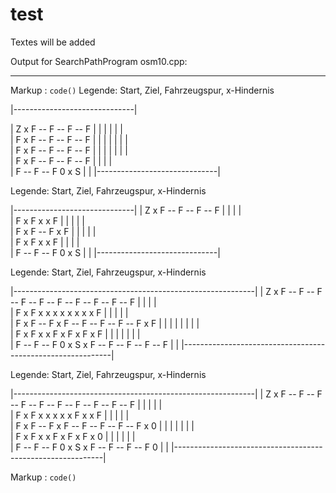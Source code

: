 # test

Textes will be added

Output for SearchPathProgram osm10.cpp:

- - - - 
Markup :  `code()`
   Legende: Start, Ziel, Fahrzeugspur, x-Hindernis

|------------------------------|

|  Z    x    F -- F -- F -- F  |
|            |    |    |    |  
|  F    x    F -- F -- F -- F  |
|  |         |    |    |    |  
|  F    x    F -- F -- F -- F  |
|  |         |    |    |    |  
|  F    x    F -- F -- F -- F  |
|  |         |                 
|  F -- F -- F    0    x    S  |
|
|------------------------------|

Legende: Start, Ziel, Fahrzeugspur, x-Hindernis

|------------------------------|
|  Z    x    F -- F -- F -- F  |
|            |              |  
|  F    x    F    x    x    F  |
|  |         |              |  
|  F    x    F -- F    x    F  |
|  |         |              |  
|  F    x    F    x    x    F  |
|  |         |                 
|  F -- F -- F    0    x    S  |
|
|------------------------------|

Legende: Start, Ziel, Fahrzeugspur, x-Hindernis

|------------------------------------------------------------|
|  Z    x    F -- F -- F -- F -- F -- F -- F -- F -- F -- F  |
|            |                                            |  
|  F    x    F    x    x    x    x    x    x    x    x    F  |
|  |         |                                            |  
|  F    x    F -- F    x    F -- F -- F -- F -- F    x    F  |
|  |         |              |         |         |         |  
|  F    x    F    x    x    F    x    F    x    F    x    F  |
|  |         |                        |         |         |  
|  F -- F -- F    0    x    S    x    F -- F -- F -- F -- F  |
|
|------------------------------------------------------------|

Legende: Start, Ziel, Fahrzeugspur, x-Hindernis

|------------------------------------------------------------|
|  Z    x    F -- F -- F -- F -- F -- F -- F -- F -- F -- F  |
|            |                             |              |  
|  F    x    F    x    x    x    x    x    F    x    x    F  |
|  |         |                             |                 
|  F    x    F -- F    x    F -- F -- F -- F -- F    x    0  |
|  |         |              |         |         |            
|  F    x    F    x    x    F    x    F    x    F    x    0  |
|  |         |                        |         |            
|  F -- F -- F    0    x    S    x    F -- F -- F -- F    0  |
|
|------------------------------------------------------------|



Markup :  `code()`
